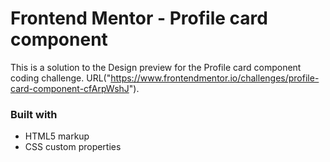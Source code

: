 # Frontend Mentor - Profile card component

This is a solution to the Design preview for the Profile card component coding challenge. URL("https://www.frontendmentor.io/challenges/profile-card-component-cfArpWshJ").

### Built with

- HTML5 markup
- CSS custom properties
